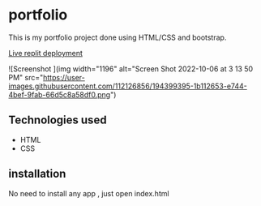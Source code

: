 # portfolio
This is my portfolio project done using HTML/CSS and bootstrap.

[Live replit deployment](https://portfolio.brianawheeler.repl.co)

![Screenshot ](img width="1196" alt="Screen Shot 2022-10-06 at 3 13 50 PM" src="https://user-images.githubusercontent.com/112126856/194399395-1b112653-e744-4bef-9fab-66d5c8a58df0.png")


## Technologies used
* HTML
* CSS
## installation
No need to install any app , just open index.html
